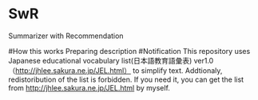 # SwR
Summarizer with Recommendation

#How this works
 Preparing description
#Notification
 This repository uses Japanese educational vocabulary list(日本語教育語彙表) ver1.0（http://jhlee.sakura.ne.jp/JEL.html）
 to simplify text.
Addtionaly, redistoribution of the list is forbidden. 
If you need it, you can get the list from http://jhlee.sakura.ne.jp/JEL.html by myself.

